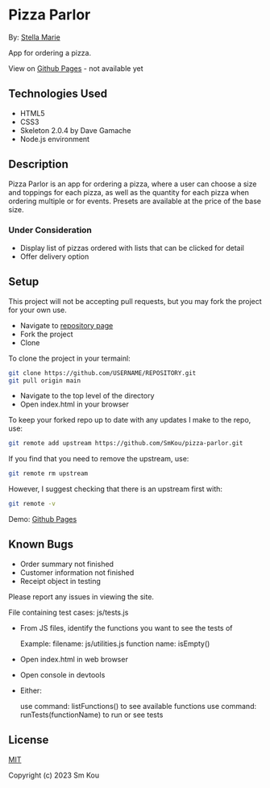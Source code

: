 # Pizza Parlor

By: [Stella Marie](http://smkou.com)

App for ordering a pizza.

View on [Github Pages](https://smkou.github.io/) - not available yet

## Technologies Used

- HTML5
- CSS3
- Skeleton 2.0.4 by Dave Gamache
- Node.js environment

## Description

Pizza Parlor is an app for ordering a pizza, where a user can choose a size and toppings for each pizza, as well as the quantity for each pizza when ordering multiple or for events. Presets are available at the price of the base size.

### Under Consideration

- Display list of pizzas ordered with lists that can be clicked for detail
- Offer delivery option

## Setup

This project will not be accepting pull requests, but you may fork the project for your own use.

- Navigate to [repository page](https://github.com/SmKou/pizza-parlor)
- Fork the project
- Clone 

To clone the project in your termainl:

```bash
git clone https://github.com/USERNAME/REPOSITORY.git
git pull origin main
```

- Navigate to the top level of the directory
- Open index.html in your browser

To keep your forked repo up to date with any updates I make to the repo, use: 

```bash
git remote add upstream https://github.com/SmKou/pizza-parlor.git
```

If you find that you need to remove the upstream, use:

```bash
git remote rm upstream
```

However, I suggest checking that there is an upstream first with:

```bash
git remote -v
```

Demo: [Github Pages](https://smkou.github.io/pizza-parlor/)

## Known Bugs

- Order summary not finished
- Customer information not finished
- Receipt object in testing

Please report any issues in viewing the site.

File containing test cases: js/tests.js
- From JS files, identify the functions you want to see the tests of

    Example:
    filename: js/utilities.js
    function name: isEmpty()

- Open index.html in web browser
- Open console in devtools
- Either: 

    use command: listFunctions() to see available functions
    use command: runTests(functionName) to run or see tests

## License

[MIT](https://choosealicense.com/licenses/mit/)

Copyright (c) 2023 Sm Kou
